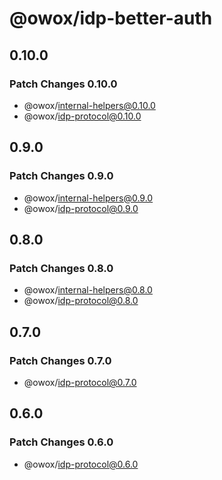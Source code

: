 # @owox/idp-better-auth

## 0.10.0

### Patch Changes 0.10.0

- @owox/internal-helpers@0.10.0
- @owox/idp-protocol@0.10.0

## 0.9.0

### Patch Changes 0.9.0

- @owox/internal-helpers@0.9.0
- @owox/idp-protocol@0.9.0

## 0.8.0

### Patch Changes 0.8.0

- @owox/internal-helpers@0.8.0
- @owox/idp-protocol@0.8.0

## 0.7.0

### Patch Changes 0.7.0

- @owox/idp-protocol@0.7.0

## 0.6.0

### Patch Changes 0.6.0

- @owox/idp-protocol@0.6.0
